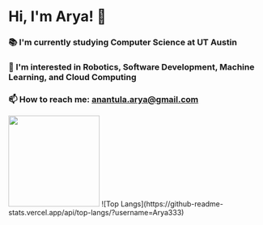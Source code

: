# Hi, I'm Arya! 👋
### 📚 I'm currently studying Computer Science at UT Austin
### 💭 I'm interested in Robotics, Software Development, Machine Learning, and Cloud Computing
### 📫 How to reach me: anantula.arya@gmail.com

<img height="180em" src="https://github-readme-stats.vercel.app/api?username=Arya333&show_icons=true&hide_border=true&&count_private=true&include_all_commits=true" />
![Top Langs](https://github-readme-stats.vercel.app/api/top-langs/?username=Arya333)

<!--
**Arya333/Arya333** is a ✨ _special_ ✨ repository because its `README.md` (this file) appears on your GitHub profile.

Here are some ideas to get you started:

- 🔭 I’m currently working on ...
- 🌱 I’m currently learning ...
- 👯 I’m looking to collaborate on ...
- 🤔 I’m looking for help with ...
- 💬 Ask me about ...
- 📫 How to reach me: ...
- 😄 Pronouns: ...
- ⚡ Fun fact: ...
-->
